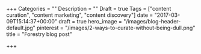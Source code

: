 +++
Categories = ""
Description = ""
Draft = true
Tags = ["content curation", "content marketing", "content discovery"]
date = "2017-03-09T15:14:37+00:00"
draft = true
hero_image = "/images/blog-header-default.jpg"
pinterest = "/images/2-ways-to-curate-without-being-dull.png"
title = "Forestry blog post"

+++
